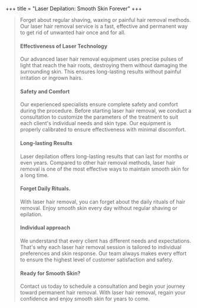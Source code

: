 +++
title = "Laser Depilation: Smooth Skin Forever"
+++

>Forget about regular shaving, waxing or painful hair removal methods. Our laser hair removal service is a fast, effective and permanent way to get rid of unwanted hair once and for all.
>
>#### Effectiveness of Laser Technology 
>Our advanced laser hair removal equipment uses precise pulses of light that reach the hair roots, destroying them without damaging the surrounding skin. This ensures long-lasting results without painful irritation or ingrown hairs. 
>
>#### Safety and Comfort 
>Our experienced specialists ensure complete safety and comfort during the procedure. Before starting laser hair removal, we conduct a consultation to customize the parameters of the treatment to suit each client's individual needs and skin type. Our equipment is properly calibrated to ensure effectiveness with minimal discomfort. 
>
>#### Long-lasting Results 
>Laser depilation offers long-lasting results that can last for months or even years. Compared to other hair removal methods, laser hair removal is one of the most effective ways to maintain smooth skin for a long time. 
>
>#### Forget Daily Rituals. 
>With laser hair removal, you can forget about the daily rituals of hair removal. Enjoy smooth skin every day without regular shaving or epilation. 
>
>#### Individual approach 
> We understand that every client has different needs and expectations. That's why each laser hair removal session is tailored to individual preferences and skin response. Our team always makes every effort to ensure the highest level of customer satisfaction and safety. 
>
>#### Ready for Smooth Skin? 
> Contact us today to schedule a consultation and begin your journey toward permanent hair removal. With laser hair removal, regain your confidence and enjoy smooth skin for years to come. 